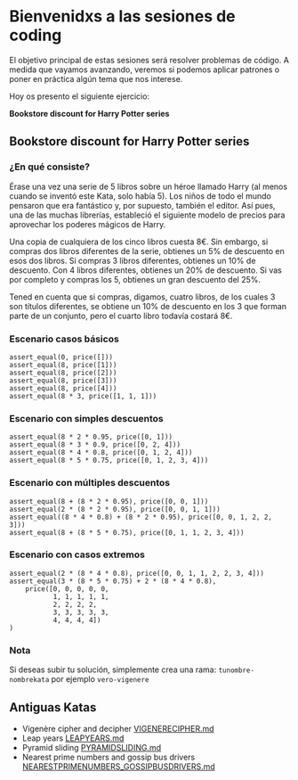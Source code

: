 # Bienvenidxs a las sesiones de coding

El objetivo principal de estas sesiones será resolver problemas de código. A medida que vayamos avanzando, veremos
si podemos aplicar patrones o poner en práctica algún tema que nos interese.

Hoy os presento el siguiente ejercicio:

**Bookstore discount for Harry Potter series**

## Bookstore discount for Harry Potter series

### ¿En qué consiste?

Érase una vez una serie de 5 libros sobre un héroe llamado Harry (al menos cuando se inventó este Kata, solo había 5).
Los niños de todo el mundo pensaron que era fantástico y, por supuesto, también el editor. Así pues, una de las muchas librerías,
estableció el siguiente modelo de precios para aprovechar los poderes mágicos de Harry.

Una copia de cualquiera de los cinco libros cuesta 8€. Sin embargo, si compras dos libros diferentes de la serie, obtienes
un 5% de descuento en esos dos libros. Si compras 3 libros diferentes, obtienes un 10% de descuento. Con 4 libros diferentes,
obtienes un 20% de descuento. Si vas por completo y compras los 5, obtienes un gran descuento del 25%.

Tened en cuenta que si compras, digamos, cuatro libros, de los cuales 3 son títulos diferentes, se obtiene un 10% de descuento en los
3 que forman parte de un conjunto, pero el cuarto libro todavía costará 8€.

### Escenario casos básicos
```
assert_equal(0, price([]))
assert_equal(8, price([1]))
assert_equal(8, price([2]))
assert_equal(8, price([3]))
assert_equal(8, price([4]))
assert_equal(8 * 3, price([1, 1, 1]))
```

### Escenario con simples descuentos
```
assert_equal(8 * 2 * 0.95, price([0, 1]))
assert_equal(8 * 3 * 0.9, price([0, 2, 4]))
assert_equal(8 * 4 * 0.8, price([0, 1, 2, 4]))
assert_equal(8 * 5 * 0.75, price([0, 1, 2, 3, 4]))
```

### Escenario con múltiples descuentos
```
assert_equal(8 + (8 * 2 * 0.95), price([0, 0, 1]))
assert_equal(2 * (8 * 2 * 0.95), price([0, 0, 1, 1]))
assert_equal((8 * 4 * 0.8) + (8 * 2 * 0.95), price([0, 0, 1, 2, 2, 3]))
assert_equal(8 + (8 * 5 * 0.75), price([0, 1, 1, 2, 3, 4]))
```

### Escenario con casos extremos
```
assert_equal(2 * (8 * 4 * 0.8), price([0, 0, 1, 1, 2, 2, 3, 4]))
assert_equal(3 * (8 * 5 * 0.75) + 2 * (8 * 4 * 0.8), 
    price([0, 0, 0, 0, 0, 
           1, 1, 1, 1, 1, 
           2, 2, 2, 2, 
           3, 3, 3, 3, 3, 
           4, 4, 4, 4])
)
```

### Nota
Si deseas subir tu solución, simplemente crea una rama: `tunombre-nombrekata` por ejemplo `vero-vigenere`

## Antiguas Katas
- Vigenère cipher and decipher [VIGENERECIPHER.md](old-katas/VIGENERECIPHER.md)
- Leap years [LEAPYEARS.md](old-katas/LEAPYEARS.md)
- Pyramid sliding [PYRAMIDSLIDING.md](old-katas/PYRAMIDSLIDING.md)
- Nearest prime numbers and gossip bus drivers [NEARESTPRIMENUMBERS_GOSSIPBUSDRIVERS.md](old-katas/NEARESTPRIMENUMBERS_GOSSIPBUSDRIVERS.md)
